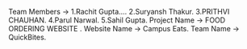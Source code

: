 Team Members -> 1.Rachit Gupta....
                2.Suryansh Thakur.
                3.PRITHVI CHAUHAN.
                4.Parul Narwal.
                5.Sahil Gupta.
Project Name -> FOOD ORDERING WEBSITE .
Website Name -> Campus Eats.
Team Name -> QuickBites.
